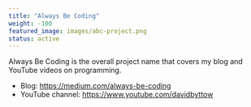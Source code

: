 ```yaml
---
title: "Always Be Coding"
weight: -100
featured_image: images/abc-project.png
status: active
---
```


Always Be Coding is the overall project name that covers my blog and YouTube videos on programming.

* Blog: https://medium.com/always-be-coding
* YouTube channel: https://www.youtube.com/davidbyttow
